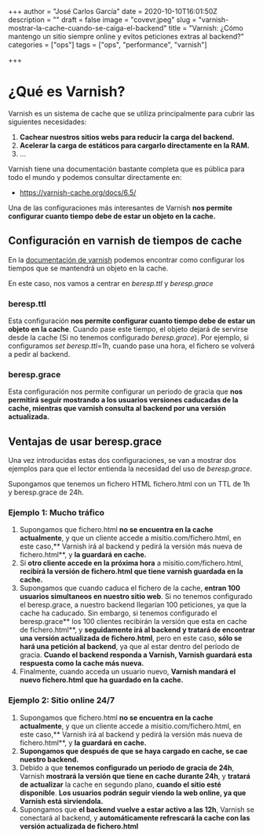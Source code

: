 +++
author = "José Carlos García"
date = 2020-10-10T16:01:50Z
description = ""
draft = false
image = "covevr.jpeg"
slug = "varnish-mostrar-la-cache-cuando-se-caiga-el-backend"
title = "Varnish: ¿Cómo mantengo un sitio siempre online y evitos peticiones extras al backend?"
categories = ["ops"]
tags = ["ops", "performance", "varnish"]

+++


# ¿Qué es Varnish?
Varnish es un sistema de cache que se utiliza principalmente para cubrir las siguientes necesidades:

1. **Cachear nuestros sitios webs para reducir la carga del backend.**
2. **Acelerar la carga de estáticos para cargarlo directamente en la RAM.**
3. ...

Varnish tiene una documentación bastante completa que es pública para todo el mundo y podemos consultar directamente en:
- https://varnish-cache.org/docs/6.5/

Una de las configuraciones más interesantes de Varnish **nos permite configurar cuanto tiempo debe de estar un objeto en la cache.**

## Configuración en varnish de tiempos de cache
En la [documentación de varnish](https://varnish-cache.org/docs/trunk/users-guide/vcl-built-in-subs.html#beresp-ttl-beresp-grace-beresp-keep) podemos encontrar como configurar los tiempos que se mantendrá un objeto en la cache.

En este caso, nos vamos a centrar en *beresp.ttl* y *beresp.grace*

### beresp.ttl
Esta configuración **nos permite configurar cuanto tiempo debe de estar un objeto en la cache**. Cuando pase este tiempo, el objeto dejará de servirse desde la cache (Si no tenemos configurado *beresp.grace*). Por ejemplo, si configuramos *set beresp.ttl=1h*, cuando pase una hora, el fichero se volverá a pedir al backend.

### beresp.grace
Esta configuración nos permite configurar un periodo de gracia que **nos permitirá seguir mostrando a los usuarios versiones caducadas de la cache, mientras que varnish consulta al backend por una versión actualizada.**

## Ventajas de usar beresp.grace
Una vez introducidas estas dos configuraciones, se van a mostrar dos ejemplos para que el lector entienda la necesidad del uso de *beresp.grace*.

Supongamos que tenemos un fichero HTML fichero.html con un TTL de 1h y beresp.grace de 24h.

### Ejemplo 1: Mucho tráfico
1. Supongamos que fichero.html **no se encuentra en la cache actualmente**, y que un cliente accede a misitio.com/fichero.html, en este caso,** Varnish irá al backend y pedirá la versión más nueva de fichero.html**, y **la guardará en cache.**
2. Si **otro cliente accede en la próxima hora** a misitio.com/fichero.html, **recibirá la versión de fichero.html que tiene varnish guardada en la cache.**
3. Supongamos que cuando caduca el fichero de la cache, **entran 100 usuarios simultaneos en nuestro sitio web**. Si no tenemos configurado el beresp.grace, a nuestro backend llegarían 100 peticiones, ya que la cache ha caducado. Sin embargo, si tenemos configurado el beresp.grace** los 100 clientes recibirán la versión que esta en cache de fichero.html**, y **seguidamente irá al backend y tratará de encontrar una versión actualizada de fichero.html**, pero en este caso, **sólo se hará una petición al backend**, ya que al estar dentro del período de gracia. **Cuando el backend responda a Varnish, Varnish guardará esta respuesta como la cache más nueva.**
4. Finalmente, cuando acceda un usuario nuevo, **Varnish mandará el nuevo fichero.html que ha guardado en la cache.**

### Ejemplo 2: Sitio online 24/7
1. Supongamos que fichero.html **no se encuentra en la cache actualmente**, y que un cliente accede a misitio.com/fichero.html, en este caso,** Varnish irá al backend y pedirá la versión más nueva de fichero.html**, y **la guardará en cache.**
2. **Supongamos que después de que se haya cargado en cache, se cae nuestro backend.**
3. Debido a que **tenemos configurado un periodo de gracia de 24h**, Varnish **mostrará la versión que tiene en cache durante 24h**, y **tratará de actualizar** la cache en segundo plano, **cuando el sitio esté disponible**. **Los usuarios podrán seguir viendo la web online, ya que Varnish está sirviendola.**
4. Supongamos que **el backend vuelve a estar activo a las 12h**, Varnish se conectará al backend, y **automáticamente refrescará la cache con las versión actualizada de fichero.html**


